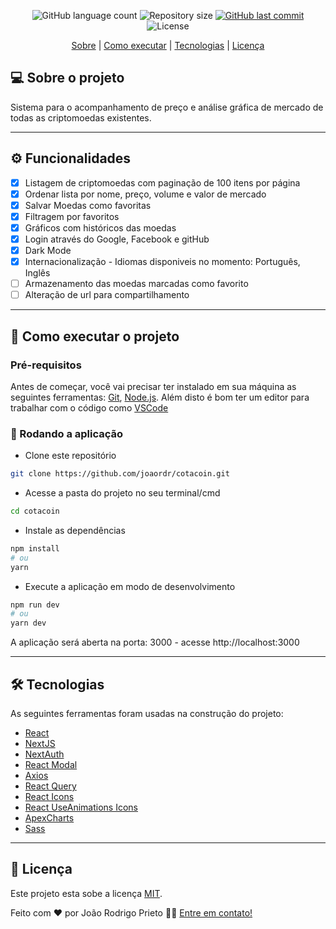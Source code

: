 <p align="center">
  <img alt="GitHub language count" src="https://img.shields.io/github/languages/count/joaordr/patients-list?color=%2304D361">

  <img alt="Repository size" src="https://img.shields.io/github/repo-size/joaordr/patients-list">
  
  <a href="https://github.com/joaordr/patients-list/commits/master">
    <img alt="GitHub last commit" src="https://img.shields.io/github/last-commit/joaordr/patients-list">
  </a>
    
   <img alt="License" src="https://img.shields.io/badge/license-MIT-brightgreen">
</p>

<p align="center">
 <a href="#-sobre-o-projeto">Sobre</a> |
 <a href="#-como-executar-o-projeto">Como executar</a> | 
 <a href="#-tecnologias">Tecnologias</a> | 
 <a href="#-licença">Licença</a>
</p>

## 💻 Sobre o projeto

Sistema para o acompanhamento de preço e análise gráfica de mercado de todas as criptomoedas existentes.

---

## ⚙️ Funcionalidades

- [x] Listagem de criptomoedas com paginação de 100 itens por página
- [x] Ordenar lista por nome, preço, volume e valor de mercado
- [x] Salvar Moedas como favoritas
- [x] Filtragem por favoritos
- [x] Gráficos com históricos das moedas
- [x] Login através do Google, Facebook e gitHub
- [x] Dark Mode
- [x] Internacionalização - Idiomas disponiveis no momento: Português, Inglês
- [ ] Armazenamento das moedas marcadas como favorito
- [ ] Alteração de url para compartilhamento

---

## 🚀 Como executar o projeto

### Pré-requisitos

Antes de começar, você vai precisar ter instalado em sua máquina as seguintes ferramentas:
[Git](https://git-scm.com), [Node.js](https://nodejs.org/en/). 
Além disto é bom ter um editor para trabalhar com o código como [VSCode](https://code.visualstudio.com/)

### 🧭 Rodando a aplicação

 -  Clone este repositório
```bash
git clone https://github.com/joaordr/cotacoin.git
```

 - Acesse a pasta do projeto no seu terminal/cmd
```bash
cd cotacoin
```

 - Instale as dependências
```bash
npm install
# ou
yarn
```

 - Execute a aplicação em modo de desenvolvimento
```bash
npm run dev
# ou
yarn dev
```

A aplicação será aberta na porta: 3000 - acesse http://localhost:3000

---

## 🛠 Tecnologias

As seguintes ferramentas foram usadas na construção do projeto:

- [React](https://pt-br.reactjs.org/)
- [NextJS](https://nextjs.org/)
- [NextAuth](https://next-auth.js.org/)
- [React Modal](https://www.npmjs.com/package/react-modal)
- [Axios](https://github.com/axios/axios)
- [React Query](https://react-query.tanstack.com/)
- [React Icons](https://react-icons.github.io/react-icons/)
- [React UseAnimations Icons](https://www.npmjs.com/package/react-useanimations)
- [ApexCharts](https://apexcharts.com)
- [Sass](https://sass-lang.com/)

---

## 📝 Licença

Este projeto esta sobe a licença [MIT](./LICENSE).

Feito com ❤️ por João Rodrigo Prieto 👋🏽 [Entre em contato!](https://www.linkedin.com/in/joao-rodrigo-prieto/)
